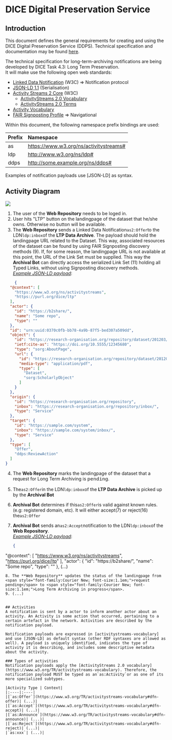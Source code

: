 # DICE Digital Preservation Service


## Introduction
This document defines the general requirements for creating and using the DICE Digital Preservation Service (DDPS).
Technical specification and documentation may be found <u>here</u>.

The technical specification for long-term-archiving notifications are being developed by DICE Task 4.3: Long Term Preservation.  
It will make use the following open web standards:

* [Linked Data Notification](https://www.w3.org/TR/ldn/) (W3C) => Notification protocol
* [JSON-LD 1.1](https://www.w3.org/TR/json-ld/#introduction) (Serialisation)
* [Activity Streams 2 Core](https://www.w3.org/TR/activitystreams-core/) (W3C)
	* [ActivityStreams 2.0 Vocabulary](https://www.w3.org/TR/activitystreams-vocabulary)
	* [ActivityStreams 2.0 Terms](https://www.w3.org/ns/activitystreams)
* [Activity Vocabulary](https://www.w3.org/TR/activitystreams-vocabulary)
* [FAIR Signposting Profile](https://signposting.org/FAIR/)  => Navigational




Within this document, the following namespace prefix bindings are used:


| Prefix 		   | Namespace  |
|:------------- |:---------------|
| as     		   | https://www.w3.org/ns/activitystreams# |
|ldp	|http://www.w3.org/ns/ldp# |
| ddps     | http://some.example.org/ns/ddps# |

Examples of notification payloads use [JSON-LD] as syntax.  

## Activity Diagram

![](https://mermaid.ink/img/eyJjb2RlIjoic2VxdWVuY2VEaWFncmFtXG4gICAgYXV0b251bWJlclxuICAgIFxuICAgIGFjdG9yIGFsaWNlIGFzIEFsaWNlXG4gICAgcGFydGljaXBhbnQgcmVwbyBhcyBXZWIgUmVwb3NpdG9yeVxuICAgIHBhcnRpY2lwYW50IGJvdCBhcyBBcmNoaXZhbCBCb3RcbiAgICBwYXJ0aWNpcGFudCBhcmNoaXZlIGFzIExUUCBEYXRhIEFyY2hpdmVcblxuICAgIGFsaWNlLT4-cmVwbzogTG9naW4gb24gbGFuZGluZ3BhZ2VcbiAgICBhbGljZS0-PnJlcG86IFJlcXVlc3QgZm9yIExUUFxuICAgIHJlcG8tPj5hcmNoaXZlOiBTZW5kIChMRE4pIGFzMjpPZmZlciBub3RpZmljYXRpb24gPExhbmRpbmdwYWdlIHwgTGluayBTZXQ-XG4gICAgcmVwby0-PnJlcG86IFNldCBzdGF0dXM6IFwiTFRQIGluIHJlcXVlc3RcIlxuICAgIGxvb3AgUG9sbCBMRE4gaW5ib3hcbiAgICAgICAgYm90LT4-YXJjaGl2ZTogR2V0IChMRE4pIGFzMjpPZmZlclxuICAgIGVuZFxuICAgIGJvdC0-PmJvdDogQ2hlY2sgdmFsaWRpdHkgb2YgTEROIGFzMjpPZmZlclxuICAgIFxuICAgIGFsdCBWQUxJRDogQWNjZXB0IGFzMjpPZmZlclxuICAgICAgICBib3QtPj5yZXBvOiBTZW5kIChMRE4pIGFzMjpBY2NlcHRcbiAgICAgICAgcmVwby0-PnJlcG86IFVwZGF0ZSBzdGF0dXM6IFwiTFRQIGluIHByb2dyZXNzXCJcbiAgICBvcHQgTGFuZGluZ3BhZ2UgVVJMIG9ubHlcbiAgICAgICAgYm90LT4-cmVwbzogSFRUUCBIRUFEIChTaWducG9zdGluZylcbiAgICAgICAgcmVwby0tPj5ib3Q6IExpbmsgU2V0IExvY2F0aW9uXG4gICAgZW5kXG4gICAgYm90LT4-cmVwbzogSFRUUCBHRVQgTGluayBTZXQgKFNpZ25wb3N0aW5nKVxuICAgICUlbm90ZSByaWdodCBvZiBib3Q6IEhhXG4gICAgYm90LT4-cmVwbzogSFRUUCBHRVQgTGluayBTZXQgb2JqZWN0cyAoU2lnbnBvc3RpbmcpXG4gICAgYm90LT4-YXJjaGl2ZTogSFRUUCBQT1NUL1BVVCBEYXRhU2V0IG9iamVjdHNcbiAgICBib3QtPj5yZXBvOiBTZW5kIChMRE4pIGFzMjpBbm5vdW5jZVxuICAgIHJlcG8tPj5yZXBvOiBVcGRhdGUgc3RhdHVzOiBcIkxUUCBBcmNoaXZlZFwiXG5cbiAgICBlbHNlIElOVkFMSUQ6IHJlamVjdCBhczI6T2ZmZXJcbiAgICAgICAgYm90LT4-cmVwbzogU2VuZCAoTEROKSBhczI6UmVqZWN0XG4gICAgICAgIHJlcG8tPj5yZXBvOiBDbGVhciBMVFAgc3RhdHVzXG4gICAgZW5kXG4iLCJtZXJtYWlkIjp7InRoZW1lIjoiYmFzZSIsInRoZW1lVmFyaWFibGVzIjp7Im1haW5Ca2ciOiIjQjRCRkQ4IiwiYWN0b3JCa2ciOiIjRURGMUZDIiwiYWN0b3JCb3JkZXIiOiIjNjk3RkIyIiwiYWN0b3JUZXh0Q29sb3IiOiIjMkEzNzU3Iiwibm90ZVRleHRDb2xvciI6IiNGOEY4RjgiLCJub3RlQmtnQ29sb3IiOiIjMkEzNzU3IiwiZm9udFNpemUiOiIxNnB4In19LCJ1cGRhdGVFZGl0b3IiOmZhbHNlLCJhdXRvU3luYyI6dHJ1ZSwidXBkYXRlRGlhZ3JhbSI6ZmFsc2V9)

1. The user of the **Web Repository** needs to be loged in.
2. User hits "LTP" button on the landingpage of the dataset that he/she owns. Otherwise no button will be available.
3. The **Web Repository** sends a Linked Data Notification`as2:Offer`to the LDN`ldp:inbox`of the **LTP Data Archive**. The payload should hold the landingpage URL related to the Dataset. This way, associated resources of the dataset can be found by using FAIR Signposting discovery methods (9). If, for some reason, the landingpage URL is not available at this point, the URL of the Link Set must be supplied. This way the **Archival Bot** can directly access the serialized Link Set (11) holding all Typed Links, without using Signposting discovery methods.  
<u>*Example JSON-LD payload*</u>:

```json
	{
  "@context": [
    "https://www.w3.org/ns/activitystreams",
    "https://purl.org/dice/ltp"
  ],
  "actor": {
    "id": "https://b2share/",
    "name": "Some repo",
    "type": ""
  },
  "id": "urn:uuid:0370c0fb-bb78-4a9b-87f5-bed307a509dd",
  "object": {
    "id": "https://research-organisation.org/repository/dataset/201203/421/",
    "ietf:cite-as": "https://doi.org/10.5555/12345680",
    "type": "sorg:AboutPage",
    "url": {
      "id": "https://research-organisation.org/repository/dataset/201203/421/content.pdf",
      "media-type": "application/pdf",
      "type": [
        "Dataset",
        "sorg:ScholarlyObject"
      ]
    }
  },
  "origin": {
    "id": "https://research-organisation.org/repository",
    "inbox": "https://research-organisation.org/repository/inbox/",
    "type": "Service"
  },
  "target": {
    "id": "https://sample.com/system",
    "inbox": "https://sample.com/system/inbox/",
    "type": "Service"
  },
  "type": [
    "Offer",
    "ddps:ReviewAction"
  ]
}
```
4. The **Web Repository** marks the landingpage of the dataset that a request for Long Term Archiving is <span style="font-family:Courier New; font-size:1.1em;">pending</span>. 
5. The`as2:Offer`in the LDN`ldp:inbox`of the **LTP Data Archive** is picked up by the **Archival Bot** 
6. **Archival Bot** determines if this`as2:Offer`is valid against known rules. (e.g: registered domain, etc). It will either accept(7) or reject(16) the`as2:Offer`
7. **Archival Bot** sends an`as2:Accept`notification to the LDN`ldp:inbox`of the **Web Repository**.  
<u>*Example JSON-LD payload*</u>:

	```json
	{
  "@context": [
    "https://www.w3.org/ns/activitystreams",
    "https://purl.org/dice/ltp"
  ],
  "actor": {
    "id": "https://b2share/",
    "name": "Some repo",
    "type": ""
  }, (...)
```
8. The **Web Repository** updates the status of the landingpage from <span style="font-family:Courier New; font-size:1.1em;">request pending</span> to <span style="font-family:Courier New; font-size:1.1em;">Long Term Archiving in progress</span>. 
9. (...)


## Activities
A notification is sent by a actor to inform another actor about an activity. An Activity is some action that occurred, pertaining to a certain artefact in the network. Activities are described by the notification payload.

Notification payloads are expressed in [activitystreams-vocabulary] and use [JSON-LD] as default syntax (other RDF syntaxes are allowed as well). A payload is uniquely identified, indicates the type of activity it is describing, and includes some descriptive metadata about the activity.

### Types of activities
Notification payloads apply the [ActivityStreams 2.0 vocabulary](https://www.w3.org/TR/activitystreams-vocabulary). Therefore, the notification payload MUST be typed as an`as:Activity`or as one of its more specialized subtypes.  

|Activity Type | Context|
|:----|:----|
|[`as:Offer`](https://www.w3.org/TR/activitystreams-vocabulary#dfn-offer)| (...)|
|[`as:Accept`](https://www.w3.org/TR/activitystreams-vocabulary#dfn-accept)| (...)|
|[`as:Announce`](https://www.w3.org/TR/activitystreams-vocabulary#dfn-announce)| (...)|
|[`as:Reject`](https://www.w3.org/TR/activitystreams-vocabulary#dfn-reject)| (...)|
|`as:xxx`| (...)|